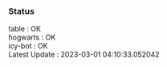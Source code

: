 ### Status


table : OK  
hogwarts : OK  
icy-bot : OK  
Latest Update : 2023-03-01 04:10:33.052042
